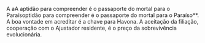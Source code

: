 ﻿A aA aptidão para compreender é o passaporte do mortal para o Paraísoptidão para compreender é o passaporte do mortal para o Paraíso**. A boa vontade em acreditar é a chave para Havona. A aceitação da filiação, cooperação com o Ajustador residente, é o preço da sobrevivência evolucionária.